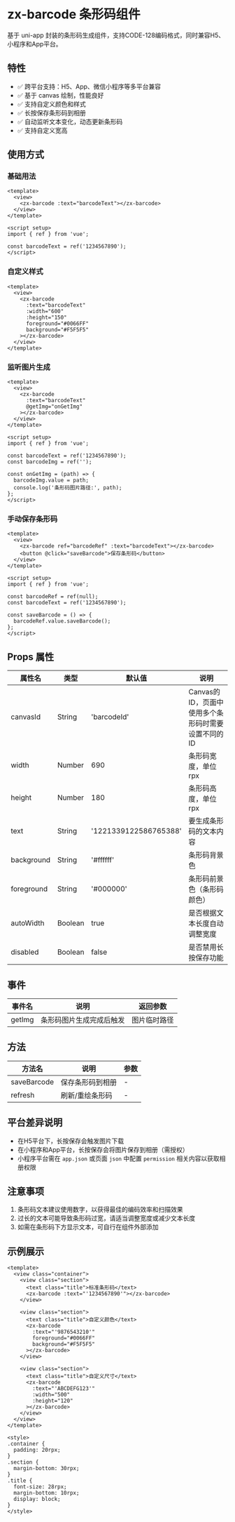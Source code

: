 # zx-barcode 条形码组件

基于 uni-app 封装的条形码生成组件，支持CODE-128编码格式，同时兼容H5、小程序和App平台。

## 特性

- ✅ 跨平台支持：H5、App、微信小程序等多平台兼容
- ✅ 基于 canvas 绘制，性能良好
- ✅ 支持自定义颜色和样式
- ✅ 长按保存条形码到相册
- ✅ 自动监听文本变化，动态更新条形码
- ✅ 支持自定义宽高

## 使用方式

### 基础用法

```vue
<template>
  <view>
    <zx-barcode :text="barcodeText"></zx-barcode>
  </view>
</template>

<script setup>
import { ref } from 'vue';

const barcodeText = ref('1234567890');
</script>
```

### 自定义样式

```vue
<template>
  <view>
    <zx-barcode 
      :text="barcodeText" 
      :width="600" 
      :height="150"
      foreground="#0066FF"
      background="#F5F5F5"
    ></zx-barcode>
  </view>
</template>
```

### 监听图片生成

```vue
<template>
  <view>
    <zx-barcode 
      :text="barcodeText" 
      @getImg="onGetImg"
    ></zx-barcode>
  </view>
</template>

<script setup>
import { ref } from 'vue';

const barcodeText = ref('1234567890');
const barcodeImg = ref('');

const onGetImg = (path) => {
  barcodeImg.value = path;
  console.log('条形码图片路径:', path);
};
</script>
```

### 手动保存条形码

```vue
<template>
  <view>
    <zx-barcode ref="barcodeRef" :text="barcodeText"></zx-barcode>
    <button @click="saveBarcode">保存条形码</button>
  </view>
</template>

<script setup>
import { ref } from 'vue';

const barcodeRef = ref(null);
const barcodeText = ref('1234567890');

const saveBarcode = () => {
  barcodeRef.value.saveBarcode();
};
</script>
```

## Props 属性

| 属性名 | 类型 | 默认值 | 说明 |
|--------|------|--------|------|
| canvasId | String | 'barcodeId' | Canvas的ID，页面中使用多个条形码时需要设置不同的ID |
| width | Number | 690 | 条形码宽度，单位rpx |
| height | Number | 180 | 条形码高度，单位rpx |
| text | String | '1221339122586765388' | 要生成条形码的文本内容 |
| background | String | '#ffffff' | 条形码背景色 |
| foreground | String | '#000000' | 条形码前景色（条形码颜色） |
| autoWidth | Boolean | true | 是否根据文本长度自动调整宽度 |
| disabled | Boolean | false | 是否禁用长按保存功能 |

## 事件

| 事件名 | 说明 | 返回参数 |
|--------|------|----------|
| getImg | 条形码图片生成完成后触发 | 图片临时路径 |

## 方法

| 方法名 | 说明 | 参数 |
|--------|------|------|
| saveBarcode | 保存条形码到相册 | - |
| refresh | 刷新/重绘条形码 | - |

## 平台差异说明

- 在H5平台下，长按保存会触发图片下载
- 在小程序和App平台，长按保存会将图片保存到相册（需授权）
- 小程序平台需在 `app.json` 或页面 `json` 中配置 `permission` 相关内容以获取相册权限

## 注意事项

1. 条形码文本建议使用数字，以获得最佳的编码效率和扫描效果
2. 过长的文本可能导致条形码过宽，请适当调整宽度或减少文本长度
3. 如需在条形码下方显示文本，可自行在组件外部添加

## 示例展示

```vue
<template>
  <view class="container">
    <view class="section">
      <text class="title">标准条形码</text>
      <zx-barcode :text="'1234567890'"></zx-barcode>
    </view>
    
    <view class="section">
      <text class="title">自定义颜色</text>
      <zx-barcode 
        :text="'9876543210'" 
        foreground="#0066FF"
        background="#F5F5F5"
      ></zx-barcode>
    </view>
    
    <view class="section">
      <text class="title">自定义尺寸</text>
      <zx-barcode 
        :text="'ABCDEFG123'" 
        :width="500"
        :height="120"
      ></zx-barcode>
    </view>
  </view>
</template>

<style>
.container {
  padding: 20rpx;
}
.section {
  margin-bottom: 30rpx;
}
.title {
  font-size: 28rpx;
  margin-bottom: 10rpx;
  display: block;
}
</style>
